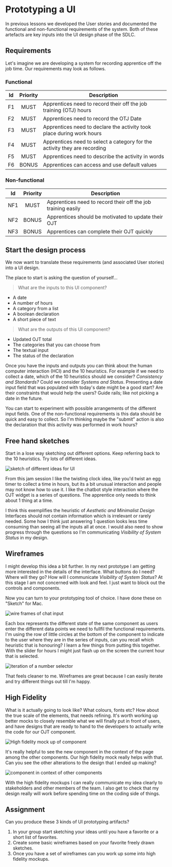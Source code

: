 # Prototyping a UI

In previous lessons we developed the User stories and documented the functional and non-functional requirements of the system. Both of these artefacts are key inputs into the UI design phase of the SDLC. 

## Requirements
Let's imagine we are developing a system for recording apprentice off the job time. Our requirements may look as follows.

### Functional
|Id|Priority|Description|
|--|:----:|-----------|
|F1|MUST|Apprentices need to record their off the job training (OTJ) hours|
|F2|MUST|Apprentices need to record the OTJ Date|
|F3|MUST|Apprentices need to declare the activity took place during work hours|
|F4|MUST|Apprentices need to select a category for the activity they are recording|
|F5|MUST|Apprentices need to describe the activity in words|
|F6|BONUS|Apprentices can access and use default values|

### Non-functional
|Id|Priority|Description|
|---|:----:|-----------|
|NF1|MUST|Apprentices need to record their off the job training easily|
|NF2|BONUS|Apprentices should be motivated to update their OJT|
|NF3|BONUS|Apprentices can complete their OJT quickly|

## Start the design process
We now want to translate these requirements (and associated User stories) into a UI design.

The place to start is asking the question of yourself...
> What are the inputs to this UI component?
* A date
* A number of hours
* A category from a list
* A boolean declaration
* A short piece of text
> What are the outputs of this UI component?
* Updated OJT total
* The categories that you can choose from
* The textual input
* The status of the declaration

Once you have the inputs and outputs you can think about the human computer interaction (HCI) and the 10 heuristics. For example if we need to collect a date, which of the 10 heuristics should we consider? _Consistency and Standards?_ Could we consider _Systems and Status_. Presenting a date input field that was populated with today's date might be a good start? Are their constraints that would help the users? Guide rails; like not picking a date in the future.

You can start to experiment with possible arrangements of the different input fields. One of the non-functional requirements is this data should be quick and easy to collect. So I'm thinking maybe the "submit" action is also the declaration that this activity was performed in work hours?

## Free hand sketches

Start in a lose way sketching out different options. Keep referring back to the 10 heuristics. Try lots of different ideas.

![sketch of different ideas for UI](https://user-images.githubusercontent.com/4499581/123669262-ce3d7d00-d833-11eb-9dd2-2dd5bee59046.png)

From this jam session I like the twisting clock idea, like you'd twist an egg timer to collect a time in hours, but its a bit unusual interaction and people may not know how to use it. I like the chatbot style interaction where the OJT widget is a series of questions. The apprentice only needs to think about 1 thing at a time.

I think this exemplifies the heuristic of _Aesthetic and Minimalist Design_ Interfaces should not contain information which is irrelevant or rarely needed. Some how I think just answering 1 question looks less time consuming than seeing all the inputs all at once. I would also need to show progress through the questions so I'm communicating _Visibility of System Status_ in my design.

## Wireframes

I might develop this idea a bit further. In my next prototype I am getting more interested in the details of the interface. What buttons do I need? Where will they go? How will I communicate _Visibility of System Status_? At this stage I am not concerned with look and feel. I just want to block out the controls and components.

Now you can turn to your prototyping tool of choice. I have done these on "Sketch" for Mac.

![wire frames of chat input](https://user-images.githubusercontent.com/4499581/123674562-a9e49f00-d839-11eb-8b51-31da3bcfb015.jpg)

Each box represents the different state of the same component as users enter the different data points we need to fullfil the functional requirements. I'm using the row of little circles at the bottom of the component to indicate to the user where they are in the series of inputs, can you recall which heuristic that is honouring? I learn a few things from putting this together. With the slider for hours I might just flash up on the screen the current hour that is selected.

![iteration of a number selector](https://user-images.githubusercontent.com/4499581/124291410-7614bc80-db4c-11eb-8405-32ccbdca229b.png)

That feels cleaner to me. Wireframes are great because I can easily iterate and try different things out till I'm happy.

## High Fidelity

What is it actually going to look like? What colours, fonts etc? How about the true scale of the elements, that needs refining. It's worth working up better mocks to closely resemble what we will finally put in front of users, and have designs that are ready to hand to the developers to actually write the code for our OJT component.

![High fidelity mock up of component](https://user-images.githubusercontent.com/4499581/124298122-cba09780-db53-11eb-8d62-44125468e43e.png)

It's really helpful to see the new component in the context of the page among the other components. Our high fidelity mock really helps with that. Can you see the other alterations to the design that I ended up making?

![component in context of other components](https://user-images.githubusercontent.com/4499581/124300030-01468000-db56-11eb-9486-2ea17e4568b8.png)

With the high fidelity mockups I can really communicate my idea clearly to stakeholders and other members of the team. I also get to check that my design really will work before spending time on the coding side of things.

## Assignment

Can you produce these 3 kinds of UI prototyping artifacts?

1. In your group start sketching your ideas until you have a favorite or a short list of favorites.
1. Create some basic wireframes based on your favorite freely drawn sketches.
1. Once you have a set of wireframes can you work up some into high fidelity mockups.
